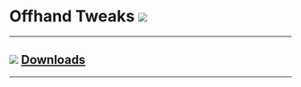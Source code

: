 # Offhand Tweaks [![](http://cf.way2muchnoise.eu/full_284400_downloads.svg)](https://minecraft.curseforge.com/projects/offhand-tweaks)
---
## [![](http://cf.way2muchnoise.eu/versions/Available%20for%20MC_284400_all.svg)](https://minecraft.curseforge.com/projects/offhand-tweaks/files) [Downloads](https://minecraft.curseforge.com/projects/offhand-tweaks/files)
---


